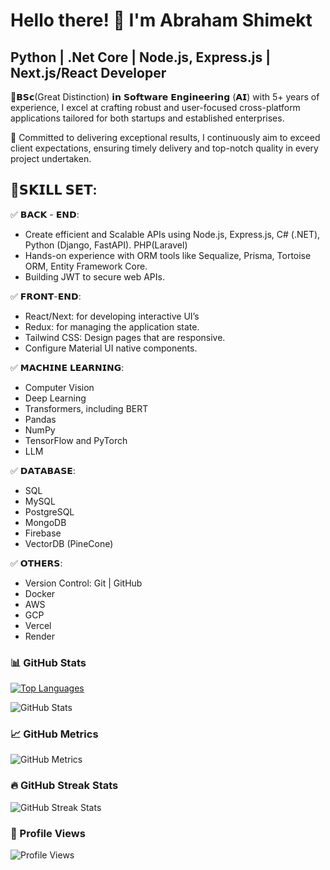 # Hello there! 👋 I'm Abraham Shimekt

## Python | .Net Core | Node.js, Express.js | Next.js/React Developer

💫𝗕𝗦𝗰(Great Distinction) 𝗶𝗻 𝗦𝗼𝗳𝘁𝘄𝗮𝗿𝗲 𝗘𝗻𝗴𝗶𝗻𝗲𝗲𝗿𝗶𝗻𝗴 (𝗔𝗜) with 5+ years of experience, I excel at crafting robust and user-focused cross-platform applications tailored for both startups and established enterprises.

🎯 Committed to delivering exceptional results, I continuously aim to exceed client expectations, ensuring timely delivery and top-notch quality in every project undertaken.

## 🚀𝗦𝗞𝗜𝗟𝗟 𝗦𝗘𝗧:

✅ 𝗕𝗔𝗖𝗞 - 𝗘𝗡𝗗:
-  Create efficient and Scalable APIs using Node.js, Express.js, C# (.NET), Python (Django, FastAPI). PHP(Laravel)
-  Hands-on experience with ORM tools like Sequalize, Prisma, Tortoise ORM, Entity Framework Core.
-  Building JWT to secure web APIs.

✅ 𝗙𝗥𝗢𝗡𝗧-𝗘𝗡𝗗:
- React/Next: for developing interactive UI’s
- Redux: for managing the application state.
- Tailwind CSS: Design pages that are responsive.
- Configure Material UI native components.

✅ 𝗠𝗔𝗖𝗛𝗜𝗡𝗘 𝗟𝗘𝗔𝗥𝗡𝗜𝗡𝗚:
- Computer Vision
- Deep Learning
- Transformers, including BERT
- Pandas
- NumPy
- TensorFlow and PyTorch
- LLM

✅ 𝗗𝗔𝗧𝗔𝗕𝗔𝗦𝗘:
- SQL
- MySQL
- PostgreSQL
- MongoDB
- Firebase
- VectorDB (PineCone)

✅ 𝗢𝗧𝗛𝗘𝗥𝗦:
- Version Control: Git | GitHub
- Docker
- AWS
- GCP
- Vercel
- Render

### 📊 GitHub Stats

[![Top Languages](https://github-readme-stats.vercel.app/api/top-langs/?username=abrahamshimekt&layout=compact)](https://github.com/anuraghazra/github-readme-stats)

![GitHub Stats](https://github-readme-stats.vercel.app/api?username=abrahamshimekt&show_icons=true&count_private=true)

### 📈 GitHub Metrics

![GitHub Metrics](https://metrics.lecoq.io/abrahamshimekt)  

### 🔥 GitHub Streak Stats

![GitHub Streak Stats](https://github-readme-streak-stats.herokuapp.com/?user=abrahamshimekt)

### 👀 Profile Views

![Profile Views](https://gpvc.arturio.dev/abrahamshimekt)
